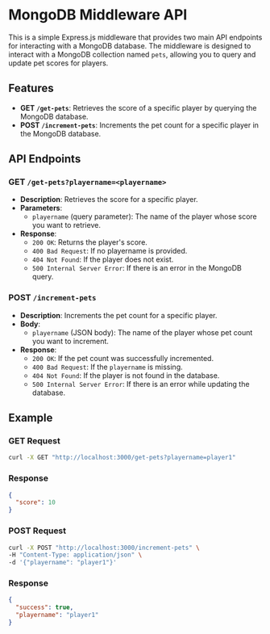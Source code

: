 # MongoDB Middleware API

This is a simple Express.js middleware that provides two main API endpoints for interacting with a MongoDB database. The middleware is designed to interact with a MongoDB collection named `pets`, allowing you to query and update pet scores for players.

## Features

- **GET `/get-pets`**: Retrieves the score of a specific player by querying the MongoDB database.
- **POST `/increment-pets`**: Increments the pet count for a specific player in the MongoDB database.

## API Endpoints

### **GET `/get-pets?playername=<playername>`**

- **Description**: Retrieves the score for a specific player.
- **Parameters**:
  - `playername` (query parameter): The name of the player whose score you want to retrieve.
- **Response**:
  - `200 OK`: Returns the player's score.
  - `400 Bad Request`: If no playername is provided.
  - `404 Not Found`: If the player does not exist.
  - `500 Internal Server Error`: If there is an error in the MongoDB query.

### **POST `/increment-pets`**

- **Description**: Increments the pet count for a specific player.
- **Body**:
  - `playername` (JSON body): The name of the player whose pet count you want to increment.
- **Response**:
  - `200 OK`: If the pet count was successfully incremented.
  - `400 Bad Request`: If the `playername` is missing.
  - `404 Not Found`: If the player is not found in the database.
  - `500 Internal Server Error`: If there is an error while updating the database.

## Example

### GET Request

```bash
curl -X GET "http://localhost:3000/get-pets?playername=player1"
```
### Response
```json
{
  "score": 10
}
```

### POST Request

```bash
curl -X POST "http://localhost:3000/increment-pets" \
-H "Content-Type: application/json" \
-d '{"playername": "player1"}'
```
### Response
```json
{
  "success": true,
  "playername": "player1"
}
```
